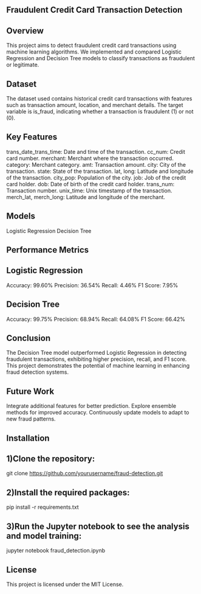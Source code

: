 ## Fraudulent Credit Card Transaction Detection
## Overview
This project aims to detect fraudulent credit card transactions using machine learning algorithms. We implemented and compared Logistic Regression and Decision Tree models to classify transactions as fraudulent or legitimate.

## Dataset
The dataset used contains historical credit card transactions with features such as transaction amount, location, and merchant details. The target variable is is_fraud, indicating whether a transaction is fraudulent (1) or not (0).

## Key Features
trans_date_trans_time: Date and time of the transaction.
cc_num: Credit card number.
merchant: Merchant where the transaction occurred.
category: Merchant category.
amt: Transaction amount.
city: City of the transaction.
state: State of the transaction.
lat, long: Latitude and longitude of the transaction.
city_pop: Population of the city.
job: Job of the credit card holder.
dob: Date of birth of the credit card holder.
trans_num: Transaction number.
unix_time: Unix timestamp of the transaction.
merch_lat, merch_long: Latitude and longitude of the merchant.

## Models
Logistic Regression
Decision Tree

## Performance Metrics
## Logistic Regression
Accuracy: 99.60%
Precision: 36.54%
Recall: 4.46%
F1 Score: 7.95%

## Decision Tree
Accuracy: 99.75%
Precision: 68.94%
Recall: 64.08%
F1 Score: 66.42%

## Conclusion
The Decision Tree model outperformed Logistic Regression in detecting fraudulent transactions, exhibiting higher precision, recall, and F1 score. This project demonstrates the potential of machine learning in enhancing fraud detection systems.

## Future Work
Integrate additional features for better prediction.
Explore ensemble methods for improved accuracy.
Continuously update models to adapt to new fraud patterns.

## Installation
## 1)Clone the repository:
git clone https://github.com/yourusername/fraud-detection.git
## 2)Install the required packages:
pip install -r requirements.txt
## 3)Run the Jupyter notebook to see the analysis and model training:
jupyter notebook fraud_detection.ipynb

## License
This project is licensed under the MIT License.


